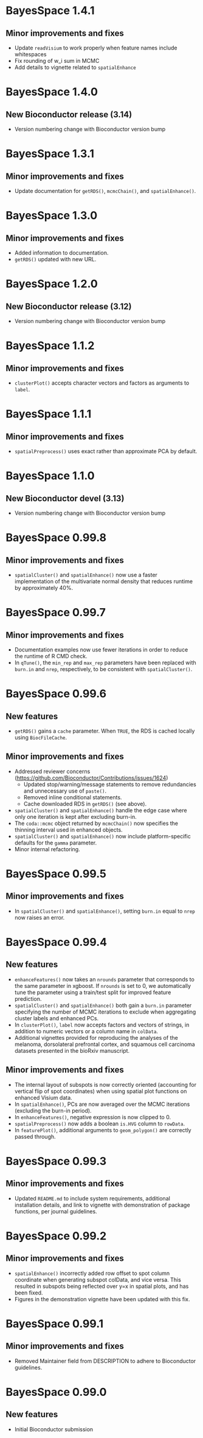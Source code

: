 # BayesSpace 1.4.1

## Minor improvements and fixes

- Update `readVisium` to work properly when feature names include whitespaces
- Fix rounding of w_i sum in MCMC
- Add details to vignette related to `spatialEnhance`

# BayesSpace 1.4.0

## New Bioconductor release (3.14)

- Version numbering change with Bioconductor version bump

# BayesSpace 1.3.1

## Minor improvements and fixes

- Update documentation for `getRDS()`, `mcmcChain()`, and `spatialEnhance()`.

# BayesSpace 1.3.0

## Minor improvements and fixes

- Added information to documentation.
- `getRDS()` updated with new URL.

# BayesSpace 1.2.0

## New Bioconductor release (3.12)

- Version numbering change with Bioconductor version bump

# BayesSpace 1.1.2

## Minor improvements and fixes

- `clusterPlot()` accepts character vectors and factors as arguments to `label`.

# BayesSpace 1.1.1

## Minor improvements and fixes

- `spatialPreprocess()` uses exact rather than approximate PCA by default.

# BayesSpace 1.1.0

## New Bioconductor devel (3.13)

- Version numbering change with Bioconductor version bump

# BayesSpace 0.99.8

## Minor improvements and fixes

- `spatialCluster()` and `spatialEnhance()` now use a faster implementation of
  the multivariate normal density that reduces runtime by approximately 40%.

# BayesSpace 0.99.7

## Minor improvements and fixes

- Documentation examples now use fewer iterations in order to reduce the
  runtime of R CMD check.
- In `qTune()`, the `min_rep` and `max_rep` parameters have been replaced with
  `burn.in` and `nrep`, respectively, to be consistent with `spatialCluster()`.

# BayesSpace 0.99.6

## New features

- `getRDS()` gains a `cache` parameter. When `TRUE`, the RDS is cached locally
  using `BiocFileCache`.

## Minor improvements and fixes

- Addressed reviewer concerns (https://github.com/Bioconductor/Contributions/issues/1624)
    * Updated stop/warning/message statements to remove redundancies and
      unnecessary use of `paste()`.
    * Removed inline conditional statements.
    * Cache downloaded RDS in `getRDS()` (see above).
- `spatialCluster()` and `spatialEnhance()` handle the edge case where only one
  iteration is kept after excluding burn-in.
- The `coda::mcmc` object returned by `mcmcChain()` now specifies the thinning
  interval used in enhanced objects.
- `spatialCluster()` and `spatialEnhance()` now include platform-specific
  defaults for the `gamma` parameter.
- Minor internal refactoring.

# BayesSpace 0.99.5

## Minor improvements and fixes

- In `spatialCluster()` and `spatialEnhance()`, setting `burn.in` equal to
  `nrep` now raises an error.

# BayesSpace 0.99.4

## New features

- `enhanceFeatures()` now takes an `nrounds` parameter that corresponds to the
  same parameter in xgboost. If `nrounds` is set to 0, we automatically tune
  the parameter using a train/test split for improved feature prediction.
- `spatialCluster()` and `spatialEnhance()` both gain a `burn.in` parameter
  specifying the number of MCMC iterations to exclude when aggregating cluster
  labels and enhanced PCs.
- In `clusterPlot()`, `label` now accepts factors and vectors of strings, in
  addition to numeric vectors or a column name in `colData`.
- Additional vignettes provided for reproducing the analyses of the melanoma,
  dorsolateral prefrontal cortex, and squamous cell carcinoma datasets presented
  in the bioRxiv manuscript.

## Minor improvements and fixes

- The internal layout of subspots is now correctly oriented (accounting for
  vertical flip of spot coordinates) when using spatial plot functions on
  enhanced Visium data.
- In `spatialEnhance()`, PCs are now averaged over the MCMC iterations
  (excluding the burn-in period).
- In `enhanceFeatures()`, negative expression is now clipped to 0.
- `spatialPreprocess()` now adds a boolean `is.HVG` column to `rowData`.
- In `featurePlot()`, additional arguments to `geom_polygon()` are correctly
  passed through.

# BayesSpace 0.99.3

## Minor improvements and fixes

- Updated `README.md` to include system requirements, additional installation
  details, and link to vignette with demonstration of package functions, per
  journal guidelines.

# BayesSpace 0.99.2

## Minor improvements and fixes

- `spatialEnhance()` incorrectly added row offset to spot column coordinate
  when generating subspot colData, and vice versa. This resulted in subspots
  being reflected over y=x in spatial plots, and has been fixed.
- Figures in the demonstration vignette have been updated with this fix.

# BayesSpace 0.99.1

## Minor improvements and fixes

- Removed Maintainer field from DESCRIPTION to adhere to Bioconductor
  guidelines.

# BayesSpace 0.99.0

## New features

- Initial Bioconductor submission

